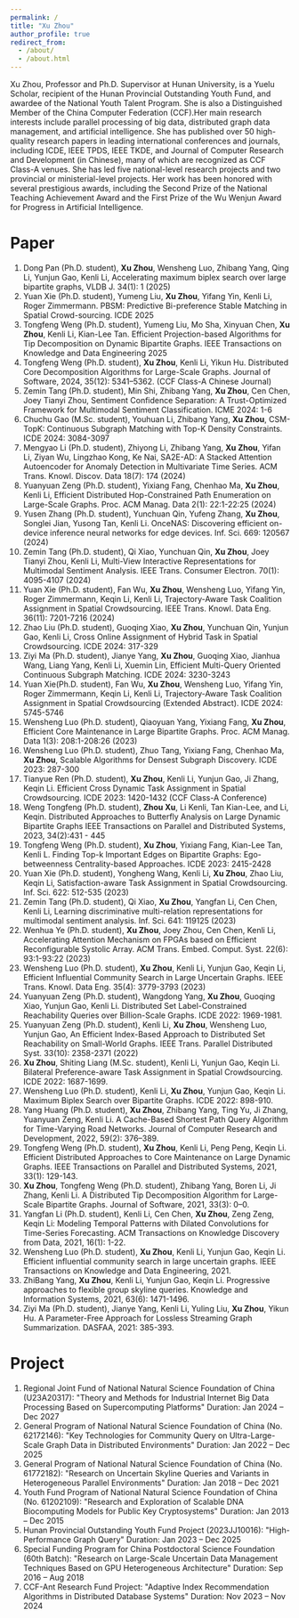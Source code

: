 ```yaml
---
permalink: /
title: "Xu Zhou"
author_profile: true
redirect_from: 
  - /about/
  - /about.html
---
```


Xu Zhou, Professor and Ph.D. Supervisor at Hunan University, is a Yuelu Scholar, recipient of the Hunan Provincial Outstanding Youth Fund, and awardee of the National Youth Talent Program. She is also a Distinguished Member of the China Computer Federation (CCF).Her main research interests include parallel processing of big data, distributed graph data management, and artificial intelligence. She has published over 50 high-quality research papers in leading international conferences and journals, including ICDE, IEEE TPDS, IEEE TKDE, and Journal of Computer Research and Development (in Chinese), many of which are recognized as CCF Class-A venues. She has led five national-level research projects and two provincial or ministerial-level projects. Her work has been honored with several prestigious awards, including the Second Prize of the National Teaching Achievement Award and the First Prize of the Wu Wenjun Award for Progress in Artificial Intelligence.

Paper
======
1. Dong Pan (Ph.D. student), **Xu Zhou**, Wensheng Luo, Zhibang Yang, Qing Li, Yunjun Gao, Kenli Li, Accelerating maximum biplex search over large bipartite graphs, VLDB J. 34(1): 1 (2025)
2. Yuan Xie (Ph.D. student), Yumeng Liu, **Xu Zhou**, Yifang Yin, Kenli Li, Roger Zimmermann. PBSM: Predictive Bi-preference Stable Matching in Spatial Crowd-sourcing. ICDE 2025
3. Tongfeng Weng (Ph.D. student), Yumeng Liu, Mo Sha, Xinyuan Chen, **Xu Zhou**, Kenli Li, Kian-Lee Tan. Efficient Projection-based Algorithms for Tip Decomposition on Dynamic Bipartite Graphs. IEEE Transactions on Knowledge and Data Engineering 2025
4. Tongfeng Weng (Ph.D. student), **Xu Zhou**, Kenli Li, Yikun Hu. Distributed Core Decomposition Algorithms for Large-Scale Graphs. Journal of Software, 2024, 35(12): 5341–5362. (CCF Class-A Chinese Journal)
5. Zemin Tang (Ph.D. student), Min Shi, Zhibang Yang, **Xu Zhou**, Cen Chen, Joey Tianyi Zhou, Sentiment Confidence Separation: A Trust-Optimized Framework for Multimodal Sentiment Classification. ICME 2024: 1-6
6. Chuchu Gao (M.Sc. student), Youhuan Li, Zhibang Yang, **Xu Zhou**, CSM-TopK: Continuous Subgraph Matching with Top-K Density Constraints. ICDE 2024: 3084-3097
7. Mengyao Li (Ph.D. student), Zhiyong Li, Zhibang Yang, **Xu Zhou**, Yifan Li, Ziyan Wu, Lingzhao Kong, Ke Nai, SA2E-AD: A Stacked Attention Autoencoder for Anomaly Detection in Multivariate Time Series. ACM Trans. Knowl. Discov. Data 18(7): 174 (2024)
8. Yuanyuan Zeng (Ph.D. student), Yixiang Fang, Chenhao Ma, **Xu Zhou**, Kenli Li, Efficient Distributed Hop-Constrained Path Enumeration on Large-Scale Graphs. Proc. ACM Manag. Data 2(1): 22:1-22:25 (2024)
9. Yusen Zhang (Ph.D. student), Yunchuan Qin, Yufeng Zhang, **Xu Zhou**, Songlei Jian, Yusong Tan, Kenli Li. OnceNAS: Discovering efficient on-device inference neural networks for edge devices. Inf. Sci. 669: 120567 (2024)
10. Zemin Tang (Ph.D. student), Qi Xiao, Yunchuan Qin, **Xu Zhou**, Joey Tianyi Zhou, Kenli Li, Multi-View Interactive Representations for Multimodal Sentiment Analysis. IEEE Trans. Consumer  Electron. 70(1): 4095-4107 (2024)
11. Yuan Xie (Ph.D. student), Fan Wu, **Xu Zhou**, Wensheng Luo, Yifang Yin, Roger Zimmermann, Keqin Li, Kenli Li, Trajectory-Aware Task Coalition Assignment in Spatial Crowdsourcing. IEEE Trans. Knowl. Data Eng. 36(11): 7201-7216 (2024) 
12. Zhao Liu (Ph.D. student), Guoqing Xiao, **Xu Zhou**, Yunchuan Qin, Yunjun Gao, Kenli Li, Cross Online Assignment of Hybrid Task in Spatial Crowdsourcing. ICDE 2024: 317-329
13. Ziyi Ma (Ph.D. student), Jianye Yang, **Xu Zhou**, Guoqing Xiao, Jianhua Wang, Liang Yang, Kenli Li, Xuemin Lin, Efficient Multi-Query Oriented Continuous Subgraph Matching. ICDE 2024: 3230-3243
14. Yuan Xie(Ph.D. student), Fan Wu, **Xu Zhou**, Wensheng Luo, Yifang Yin, Roger Zimmermann, Keqin Li, Kenli Li, Trajectory-Aware Task Coalition Assignment in Spatial Crowdsourcing (Extended Abstract). ICDE 2024: 5745-5746
15. Wensheng Luo (Ph.D. student), Qiaoyuan Yang, Yixiang Fang, **Xu Zhou**, Efficient Core Maintenance in Large Bipartite Graphs. Proc. ACM Manag. Data 1(3): 208:1-208:26 (2023)
16. Wensheng Luo (Ph.D. student), Zhuo Tang, Yixiang Fang, Chenhao Ma, **Xu Zhou**, Scalable Algorithms for Densest Subgraph Discovery. ICDE 2023: 287-300
17. Tianyue Ren (Ph.D. student), **Xu Zhou**, Kenli Li, Yunjun Gao, Ji Zhang, Keqin Li. Efficient Cross Dynamic Task Assignment in Spatial Crowdsourcing. ICDE 2023: 1420-1432 (CCF Class-A Conference)
18. Weng Tongfeng (Ph.D. student), **Zhou Xu**, Li Kenli, Tan Kian-Lee, and Li, Keqin. Distributed Approaches to Butterfly Analysis on Large Dynamic Bipartite Graphs IEEE Transactions on Parallel and Distributed Systems, 2023, 34(2):431 - 445 
19. Tongfeng Weng (Ph.D. student), **Xu Zhou**, Yixiang Fang, Kian-Lee Tan, Kenli L. Finding Top-k Important Edges on Bipartite Graphs: Ego-betweenness Centrality-based Approaches. ICDE 2023: 2415-2428
20. Yuan Xie (Ph.D. student), Yongheng Wang, Kenli Li, **Xu Zhou**, Zhao Liu, Keqin Li, Satisfaction-aware Task Assignment in Spatial Crowdsourcing. Inf. Sci. 622: 512-535 (2023)
21. Zemin Tang (Ph.D. student), Qi Xiao, **Xu Zhou**, Yangfan Li, Cen Chen, Kenli Li, Learning discriminative multi-relation representations for multimodal sentiment analysis. Inf. Sci. 641: 119125 (2023)
22. Wenhua Ye (Ph.D. student), **Xu Zhou**, Joey Zhou, Cen Chen, Kenli Li, Accelerating Attention Mechanism on FPGAs based on Efficient Reconfigurable Systolic Array. ACM Trans. Embed. Comput. Syst. 22(6): 93:1-93:22 (2023)
23. Wensheng Luo (Ph.D. student), **Xu Zhou**, Kenli Li, Yunjun Gao, Keqin Li, Efficient Influential Community Search in Large Uncertain Graphs. IEEE Trans. Knowl. Data Eng. 35(4): 3779-3793 (2023)
24. Yuanyuan Zeng (Ph.D. student), Wangdong Yang, **Xu Zhou**, Guoqing Xiao, Yunjun Gao, Kenli Li. Distributed Set Label-Constrained Reachability Queries over Billion-Scale Graphs. ICDE 2022: 1969-1981.
25. Yuanyuan Zeng (Ph.D. student), Kenli Li, **Xu Zhou**, Wensheng Luo, Yunjun Gao, An Efficient Index-Based Approach to Distributed Set Reachability on Small-World Graphs. IEEE Trans. Parallel Distributed Syst. 33(10): 2358-2371 (2022)
26. **Xu Zhou**, Shiting Liang (M.Sc. student), Kenli Li, Yunjun Gao, Keqin Li. Bilateral Preference-aware Task Assignment in Spatial Crowdsourcing. ICDE 2022: 1687-1699.
27. Wensheng Luo (Ph.D. student), Kenli Li, **Xu Zhou**, Yunjun Gao, Keqin Li. Maximum Biplex Search over Bipartite Graphs. ICDE 2022: 898-910.
28. Yang Huang (Ph.D. student), **Xu Zhou**, Zhibang Yang, Ting Yu, Ji Zhang, Yuanyuan Zeng, Kenli Li. A Cache-Based Shortest Path Query Algorithm for Time-Varying Road Networks. Journal of Computer Research and Development, 2022, 59(2): 376–389.
29. Tongfeng Weng (Ph.D. student), **Xu Zhou**, Kenli Li, Peng Peng, Keqin Li. Efficient Distributed Approaches to Core Maintenance on Large Dynamic Graphs. IEEE Transactions on Parallel and Distributed Systems, 2021, 33(1): 129-143.
30. **Xu Zhou**, Tongfeng Weng (Ph.D. student), Zhibang Yang, Boren Li, Ji Zhang, Kenli Li. A Distributed Tip Decomposition Algorithm for Large-Scale Bipartite Graphs. Journal of Software, 2021, 33(3): 0–0.
31. Yangfan Li (Ph.D. student), Kenli Li, Cen Chen, **Xu Zhou**, Zeng Zeng, Keqin Li: Modeling Temporal Patterns with Dilated Convolutions for Time-Series Forecasting. ACM Transactions on Knowledge Discovery from Data, 2021, 16(1): 1-22.
32. Wensheng Luo (Ph.D. student), **Xu Zhou**, Kenli Li, Yunjun Gao, Keqin Li. Efficient influential community search in large uncertain graphs. IEEE Transactions on Knowledge and Data Engineering, 2021.
33. ZhiBang Yang, **Xu Zhou**, Kenli Li, Yunjun Gao, Keqin Li. Progressive approaches to flexible group skyline queries. Knowledge and Information Systems, 2021, 63(6): 1471-1496.
34. Ziyi Ma (Ph.D. student), Jianye Yang, Kenli Li, Yuling Liu, **Xu Zhou**, Yikun Hu. A Parameter-Free Approach for Lossless Streaming Graph Summarization. DASFAA, 2021: 385-393.

Project
======
1.	Regional Joint Fund of National Natural Science Foundation of China (U23A20317): "Theory and Methods for Industrial Internet Big Data Processing Based on Supercomputing Platforms" Duration: Jan 2024 – Dec 2027
2.	General Program of National Natural Science Foundation of China (No. 62172146): "Key Technologies for Community Query on Ultra-Large-Scale Graph Data in Distributed Environments" Duration: Jan 2022 – Dec 2025
3.	General Program of National Natural Science Foundation of China (No. 61772182): "Research on Uncertain Skyline Queries and Variants in Heterogeneous Parallel Environments" Duration: Jan 2018 – Dec 2021
4.	Youth Fund Program of National Natural Science Foundation of China (No. 61202109): "Research and Exploration of Scalable DNA Biocomputing Models for Public Key Cryptosystems" Duration: Jan 2013 – Dec 2015
5.	Hunan Provincial Outstanding Youth Fund Project (2023JJ10016): "High-Performance Graph Query" Duration: Jan 2023 – Dec 2025
6.	Special Funding Program for China Postdoctoral Science Foundation (60th Batch): "Research on Large-Scale Uncertain Data Management Techniques Based on GPU Heterogeneous Architecture" Duration: Sep 2016 – Aug 2018
7.	CCF-Ant Research Fund Project: "Adaptive Index Recommendation Algorithms in Distributed Database Systems" Duration: Nov 2023 – Nov 2024


